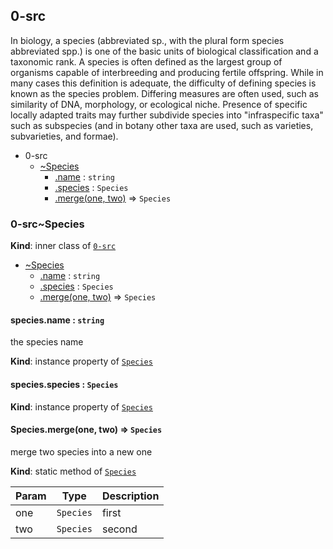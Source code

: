 <a name="module_0-src"></a>
## 0-src
In biology, a species (abbreviated sp., with the plural form species abbreviated spp.) is one of the basic units of biological classification and a taxonomic rank. A species is often defined as the largest group of organisms capable of interbreeding and producing fertile offspring. While in many cases this definition is adequate, the difficulty of defining species is known as the species problem. Differing measures are often used, such as similarity of DNA, morphology, or ecological niche. Presence of specific locally adapted traits may further subdivide species into "infraspecific taxa" such as subspecies (and in botany other taxa are used, such as varieties, subvarieties, and formae).

  

* 0-src
    * [~Species](#module_0-src..Species)
        * [.name](#module_0-src..Species+name) : `string`
        * [.species](#module_0-src..Species+species) : `Species`
        * [.merge(one, two)](#module_0-src..Species.merge) ⇒ `Species`


<a name="module_0-src..Species"></a>
### 0-src~Species
**Kind**: inner class of [`0-src`](#module_0-src)  

* [~Species](#module_0-src..Species)
    * [.name](#module_0-src..Species+name) : `string`
    * [.species](#module_0-src..Species+species) : `Species`
    * [.merge(one, two)](#module_0-src..Species.merge) ⇒ `Species`


<a name="module_0-src..Species+name"></a>
#### species.name : `string`
the species name

**Kind**: instance property of [`Species`](#module_0-src..Species)


<a name="module_0-src..Species+species"></a>
#### species.species : `Species`
**Kind**: instance property of [`Species`](#module_0-src..Species)


<a name="module_0-src..Species.merge"></a>
#### Species.merge(one, two) ⇒ `Species`
merge two species into a new one

**Kind**: static method of [`Species`](#module_0-src..Species)  

| Param | Type      | Description |
| ----- | --------- | ----------- |
| one   | `Species` | first       |
| two   | `Species` | second      |



